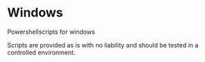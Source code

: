 # Windows

Powershellscripts for windows

Scripts are provided as is with no liability and should be tested in a controlled environment.
